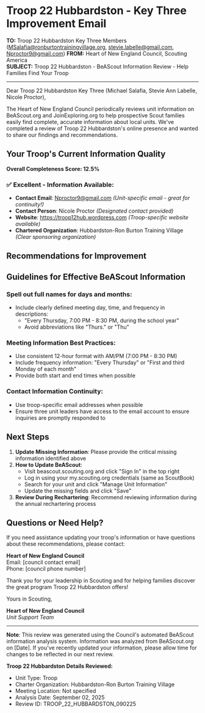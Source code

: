 # Troop 22 Hubbardston - Key Three Improvement Email

**TO:** Troop 22 Hubbardston Key Three Members (MSalafia@ronburtontrainingvillage.org, stevie.labelle@gmail.com, Nproctor9@gmail.com)
**FROM:** Heart of New England Council, Scouting America  
**SUBJECT:** Troop 22 Hubbardston - BeAScout Information Review - Help Families Find Your Troop  

---

Dear Troop 22 Hubbardston Key Three (Michael  Salafia, Stevie Ann Labelle, Nicole Proctor),

The Heart of New England Council periodically reviews unit information on BeAScout.org and JoinExploring.org to help prospective Scout families easily find complete, accurate information about local units. We've completed a review of Troop 22 Hubbardston's online presence and wanted to share our findings and recommendations.

## Your Troop's Current Information Quality

**Overall Completeness Score: 12.5%**



### ✅ **Excellent - Information Available:**
- **Contact Email**: Nproctor9@gmail.com *(Unit-specific email - great for continuity!)*
- **Contact Person**: Nicole Proctor *(Designated contact provided)*
- **Website**: https://troop12hub.wordpress.com *(Troop-specific website available)*
- **Chartered Organization**: Hubbardston-Ron Burton Training Village *(Clear sponsoring organization)*

## Recommendations for Improvement



## Guidelines for Effective BeAScout Information

### **Spell out full names for days and months:**
- Include clearly defined meeting day, time, and frequency in descriptions:
  - "Every Thursday, 7:00 PM - 8:30 PM, during the school year"
  - Avoid abbreviations like "Thurs." or "Thu"

### **Meeting Information Best Practices:**
- Use consistent 12-hour format with AM/PM (7:00 PM - 8:30 PM)
- Include frequency information: "Every Thursday" or "First and third Monday of each month"
- Provide both start and end times when possible

### **Contact Information Continuity:**
- Use troop-specific email addresses when possible
- Ensure three unit leaders have access to the email account to ensure inquiries are promptly responded to

## Next Steps

1. **Update Missing Information**: Please provide the critical missing information identified above
2. **How to Update BeAScout**: 
   - Visit beascout.scouting.org and click "Sign In" in the top right
   - Log in using your my.scouting.org credentials (same as ScoutBook)
   - Search for your unit and click "Manage Unit Information"
   - Update the missing fields and click "Save"
3. **Review During Rechartering**: Recommend reviewing information during the annual rechartering process

## Questions or Need Help?

If you need assistance updating your troop's information or have questions about these recommendations, please contact:

**Heart of New England Council**  
Email: [council contact email]  
Phone: [council phone number]

Thank you for your leadership in Scouting and for helping families discover the great program Troop 22 Hubbardston offers!

Yours in Scouting,

**Heart of New England Council**  
*Unit Support Team*

---

**Note**: This review was generated using the Council's automated BeAScout information analysis system. Information was analyzed from BeAScout.org on [Date]. If you've recently updated your information, please allow time for changes to be reflected in our next review.

**Troop 22 Hubbardston Details Reviewed:**
- Unit Type: Troop
- Charter Organization: Hubbardston-Ron Burton Training Village  
- Meeting Location: Not specified
- Analysis Date: September 02, 2025
- Review ID: TROOP_22_HUBBARDSTON_090225
